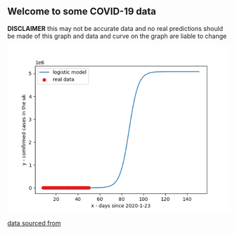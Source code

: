 ## Welcome to some COVID-19 data

**DISCLAIMER** this may not be accurate data and no real predictions should be made of this graph and data and curve on the graph are liable to change

![Current graph](covid.png)

[data sourced from](https://www.arcgis.com/sharing/rest/content/items/e5fd11150d274bebaaf8fe2a7a2bda11)
